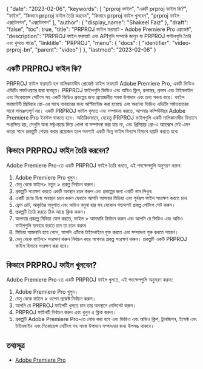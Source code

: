 {
  "date": "2023-02-06",
  "keywords": [
"prproj ফাইল",
"একটি prproj ফাইল কি?",
"ফাইল",
"কিভাবে prproj ফাইল তৈরি করবেন",
"কিভাবে prproj ফাইল খুলবেন",
"prproj ফাইল এক্সটেনশন",
"এক্সটেনশন"
],
  "author": {
    "display_name": "Shakeel Faiz"
},
  "draft": "false",
  "toc": true,
  "title": "PRPROJ ফাইল ফরম্যাট - Adobe Premiere Pro প্রোজেক্ট",
  "description": "PRPROJ ফাইল ফরম্যাট এবং APIগুলি সম্পর্কে জানুন যা PRPROJ ফাইলগুলি তৈরি এবং খুলতে পারে৷",
  "linktitle": "PRPROJ",
  "menu": {
    "docs": {
      "identifier": "video-prproj-bn",
      "parent": "video"
}
},
  "lastmod": "2023-02-06"
}

## একটি PRPROJ ফাইল কি?

PRPROJ ফাইল ফরম্যাট হল মালিকানাধীন প্রোজেক্ট ফাইল ফরম্যাট Adobe Premiere Pro, একটি ভিডিও এডিটিং সফটওয়্যার দ্বারা ব্যবহৃত। PRPROJ ফাইলগুলি ভিডিও এবং অডিও ক্লিপ, রূপান্তর, প্রভাব এবং টাইমলাইন এবং সিকোয়েন্স সেটিংস সহ একটি ভিডিও প্রকল্পের জন্য প্রয়োজনীয় সমস্ত উপাদান এবং তথ্য সঞ্চয় করে। ফাইল ফরম্যাটটি প্রিমিয়ার প্রো-এর সাথে ব্যবহারের জন্য অপ্টিমাইজ করা হয়েছে এবং অন্যান্য ভিডিও এডিটিং সফ্টওয়্যারের সাথে সামঞ্জস্যপূর্ণ নয়। একটি PRPROJ ফাইল খুলতে এবং সম্পাদনা করতে, আপনার কম্পিউটারে Adobe Premiere Pro ইনস্টল থাকতে হবে। অতিরিক্তভাবে, যেহেতু PRPROJ ফাইলগুলি একটি মালিকানাধীন বিন্যাসে সংরক্ষিত হয়, সেগুলি অন্য সফ্টওয়্যার দিয়ে খোলা বা সম্পাদনা করা যায় না, এবং প্রিমিয়ার প্রো-এ অ্যাক্সেস নেই এমন কারো সাথে প্রকল্পটি শেয়ার করার প্রয়োজন হলে অবশ্যই একটি ভিন্ন ফাইল বিন্যাস হিসাবে রপ্তানি করতে হবে৷

## কিভাবে PRPROJ ফাইল তৈরি করবেন?

Adobe Premiere Pro-তে একটি PRPROJ ফাইল তৈরি করতে, এই পদক্ষেপগুলি অনুসরণ করুন:

1. Adobe Premiere Pro খুলুন।
2. মেনু থেকে ফাইল> নতুন > প্রকল্প নির্বাচন করুন।
3. প্রকল্পটি সংরক্ষণ করতে একটি অবস্থান চয়ন করুন এবং প্রকল্পের জন্য একটি নাম লিখুন৷
4. একটি স্ক্র্যাচ ডিস্ক অবস্থান চয়ন করুন যেখানে আপনি আপনার মিডিয়া এবং পূর্বরূপ ফাইল সংরক্ষণ করতে চান৷
5. ফ্রেম রেট, আকৃতির অনুপাত এবং অডিও নমুনা হার সহ যেকোন পছন্দসই প্রকল্প সেটিংস সেট করুন।
6. প্রকল্পটি তৈরি করতে ঠিক আছে ক্লিক করুন।
7. আপনার প্রকল্পে মিডিয়া যোগ করতে, ফাইল > আমদানি নির্বাচন করুন এবং আপনি যে ভিডিও এবং অডিও ফাইলগুলি ব্যবহার করতে চান তা চয়ন করুন৷
8. মিডিয়া আমদানি হয়ে গেলে, আপনি এটিকে টাইমলাইনে যুক্ত করতে এবং সম্পাদনা শুরু করতে পারেন।
9. মেনু থেকে ফাইল> সংরক্ষণ করুন নির্বাচন করে আপনার প্রকল্প সংরক্ষণ করুন। প্রকল্পটি একটি PRPROJ ফাইল হিসাবে সংরক্ষণ করা হবে।

## কিভাবে PRPROJ ফাইল খুলবেন?

Adobe Premiere Pro-তে একটি PRPROJ ফাইল খুলতে, এই পদক্ষেপগুলি অনুসরণ করুন:

1. Adobe Premiere Pro খুলুন।
2. মেনু থেকে ফাইল > ওপেন প্রজেক্ট নির্বাচন করুন।
3. আপনি যে PRPROJ ফাইলটি খুলতে চান তার অবস্থানে নেভিগেট করুন।
4. PRPROJ ফাইলটি নির্বাচন করুন এবং খুলুন এ ক্লিক করুন।
5. প্রকল্পটি Adobe Premiere Pro-তে লোড করা হবে এবং ভিডিও এবং অডিও ক্লিপ, ট্রানজিশন, ইফেক্ট এবং টাইমলাইন এবং সিকোয়েন্স সেটিংস সহ সমস্ত উপাদান সম্পাদনার জন্য উপলব্ধ থাকবে।

## তথ্যসূত্র
* [Adobe Premiere Pro](https://en.wikipedia.org/wiki/Adobe_Premiere_Pro)


